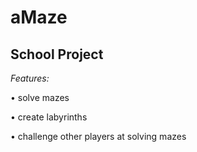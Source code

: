 # aMaze
## School Project
*Features:*

• solve mazes

• create labyrinths

• challenge other players at solving mazes

